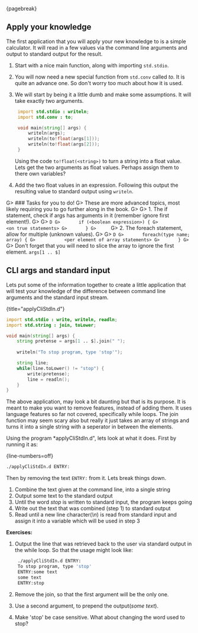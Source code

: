 {pagebreak}

## Apply your knowledge
The first application that you will apply your new knowledge to is a simple calculator. It will read in a few values via the command line arguments and output to standard output for the result.

1. Start with a nice main function, along with importing ``std.stdio``.
2. You will now need a new special function from ``std.conv`` called *to*. It is quite an advance one. So don't worry too much about how it is used.
3. We will start by being it a little dumb and make some assumptions. It will take exactly two arguments.

   ```D
    import std.stdio : writeln;
    import std.conv : to;

    void main(string[] args) {
        writeln(args);
        writeln(to!float(args[1]));
        writeln(to!float(args[2]));
    }
   ```
   Using the code ``to!float(<string>)`` to turn a string into a float value. Lets get the two arguments as float values. Perhaps assign them to there own variables?
4. Add the two float values in an expression. Following this output the resulting value to standard output using ``writeln``.

G> ### Tasks for you to do!
G> These are more advanced topics, most likely requiring you to go further along in the book.
G>
G> 1. The if statement, check if args has arguments in it (remember ignore first element!).
G>
G>     ```D
G>       if (<boolean expression>) {
G>           <on true statements>
G>       }
G>     ```
G> 2. The foreach statement, allow for multiple (unknown values).
G>
G>     ```D
G>       foreach(type name; array) {
G>           <per element of array statements>
G>       }
G>     ```
G>     Don't forget that you will need to slice the array to ignore the first element. ``args[1 .. $]``

## CLI args and standard input
Lets put some of the information together to create a little application that will test your knowledge of the difference between command line arguments and the standard input stream.

{title="applyCliStdIn.d"}
```D
import std.stdio : write, writeln, readln;
import std.string : join, toLower;

void main(string[] args) {
	string pretense = args[1 .. $].join(" ");
	
	writeln("To stop program, type 'stop'");

	string line;
	while(line.toLower() != "stop") {
		write(pretense);
		line = readln();
	}
}
```
The above application, may look a bit daunting but that is its purpose. It is meant to make you want to remove features, instead of adding them.
It uses language features so far not covered, specifically while loops. The join function may seem scary also but really it just takes an array of strings and turns it into a single string with a seperator in between the elements.

Using the program *applyCliStdIn.d", lets look at what it does. First by running it as:

{line-numbers=off}
```sh
./applyCliStdIn.d ENTRY:
```

Then by removing the text ``ENTRY:`` from it.
Lets break things down.

1. Combine the text given at the command line, into a single string
2. Output some text to the standard output
3. Until the word *stop* is written to standard input, the program keeps going
4. Write out the text that was combined (step 1) to standard output
5. Read until a new line character(*\n*) is read from standard input and assign it into a variable which will be used in step 3

**Exercises:**

1. Output the line that was retrieved back to the user via standard output in the while loop. So that the usage might look like:
    
   ```sh
    ./applyCliStdIn.d ENTRY:
    To stop program, type 'stop'
    ENTRY:some text
    some text
    ENTRY:stop
   ```
2. Remove the join, so that the first argument will be the only one.
3. Use a second argument, to prepend the output(*some text*).
4. Make 'stop' be case sensitive. What about changing the word used to stop?